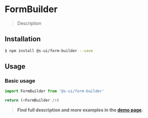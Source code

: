 # FormBuilder

> Description

<!-- ![](./assets/preview.png) -->

## Installation

```sh
$ npm install @s-ui/form-builder --save
```

## Usage

### Basic usage
```js
import FormBuilder from '@s-ui/form-builder'

return (<FormBuilder />)
```


> **Find full description and more examples in the [demo page](#).**

